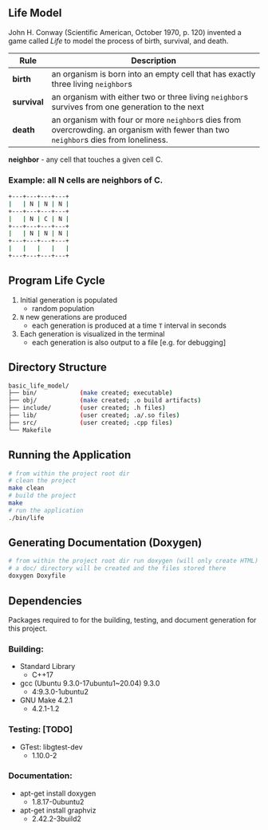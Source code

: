 ## Life Model
John H. Conway (Scientific American, October 1970, p. 120) invented a game
called _Life_ to model the process of birth, survival, and death.

| Rule          | Description   |
| ------------- | ------------- |
| **birth**     | an organism is born into an empty cell that has exactly three living `neighbor`s  |
| **survival**  | an organism with either two or three living `neighbor`s survives from one generation to the next  |
| **death**     | an organism with four or more `neighbor`s dies from overcrowding. an organism with fewer than two `neighbor`s dies from loneliness.  |


**neighbor** - any cell that touches a given cell C.


### Example: all N cells are neighbors of C.

```sh
+---+---+---+---+
|   | N | N | N |
+---+---+---+---+
|   | N | C | N |
+---+---+---+---+
|   | N | N | N |
+---+---+---+---+
|   |   |   |   |
+---+---+---+---+
```

## Program Life Cycle

1. Initial generation is populated
    - random population
2. `N` new generations are produced
    - each generation is produced at a time `T` interval in seconds
3. Each generation is visualized in the terminal
    - each generation is also output to a file [e.g. for debugging]

## Directory Structure

```sh
basic_life_model/
├── bin/			(make created; executable)
├── obj/			(make created; .o build artifacts)
├── include/		(user created; .h files)
├── lib/			(user created; .a/.so files)
├── src/			(user created; .cpp files)
└── Makefile
```

## Running the Application

```sh
# from within the project root dir
# clean the project
make clean
# build the project
make
# run the application
./bin/life
```

## Generating Documentation (Doxygen)

```sh
# from within the project root dir run doxygen (will only create HTML)
# a doc/ directory will be created and the files stored there
doxygen Doxyfile
```

## Dependencies
Packages required to for the building, testing, and document generation for this
project.

### Building:
* Standard Library
    * C++17
* gcc (Ubuntu 9.3.0-17ubuntu1~20.04) 9.3.0
    * 4:9.3.0-1ubuntu2
* GNU Make 4.2.1
    * 4.2.1-1.2

### Testing: [TODO]
* GTest: libgtest-dev
    * 1.10.0-2

### Documentation:
* apt-get install doxygen
    * 1.8.17-0ubuntu2
* apt-get install graphviz
    * 2.42.2-3build2